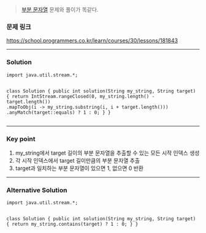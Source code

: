<blockquote>
<p><a href="https://velog.io/write?id=eb8028ac-bd6f-417c-9698-2bea006e7f32">부분 문자열</a> 문제와 풀이가 똑같다.</p>
</blockquote>
<h3 id="문제-링크">문제 링크</h3>
<p><a href="https://school.programmers.co.kr/learn/courses/30/lessons/181843">https://school.programmers.co.kr/learn/courses/30/lessons/181843</a></p>
<hr />
<h3 id="solution">Solution</h3>
<pre><code class="language-java">import java.util.stream.*;

class Solution {
    public int solution(String my_string, String target) {
        return IntStream.rangeClosed(0, my_string.length() - target.length())
            .mapToObj(i -&gt; my_string.substring(i, i + target.length()))
            .anyMatch(target::equals) ? 1 : 0;
    }
}</code></pre>
<hr />
<h3 id="key-point">Key point</h3>
<ol>
<li>my_string에서 target 길이의 부분 문자열을 추출할 수 있는 모든 시작 인덱스 생성</li>
<li>각 시작 인덱스에서 target 길이만큼의 부분 문자열 추출</li>
<li>target과 일치하는 부분 문자열이 있으면 1, 없으면 0 반환</li>
</ol>
<hr />
<h3 id="alternative-solution">Alternative Solution</h3>
<pre><code class="language-java">import java.util.stream.*;

class Solution {
    public int solution(String my_string, String target) {
        return my_string.contains(target) ? 1 : 0;
    }
}</code></pre>